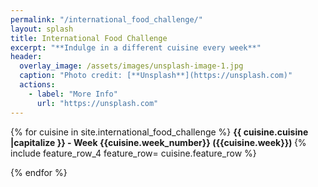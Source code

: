 ```yaml
---
permalink: "/international_food_challenge/"
layout: splash
title: International Food Challenge
excerpt: "**Indulge in a different cuisine every week**"
header:
  overlay_image: /assets/images/unsplash-image-1.jpg
  caption: "Photo credit: [**Unsplash**](https://unsplash.com)"
  actions:
    - label: "More Info"
      url: "https://unsplash.com"
---
```




{% for cuisine in site.international_food_challenge %}
  <b>{{ cuisine.cuisine |capitalize }} - Week {{cuisine.week_number}} ({{cuisine.week}}) </b>
 {% include feature_row_4 feature_row= cuisine.feature_row %}

{% endfor %}


